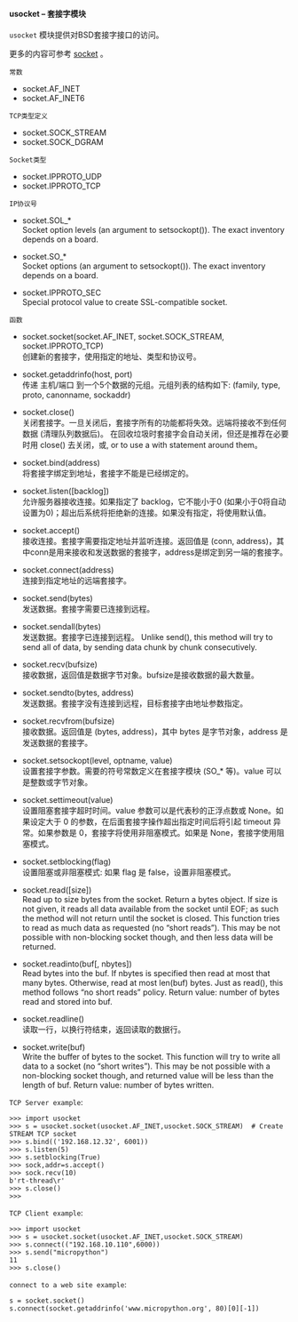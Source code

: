 #### **usocket** – 套接字模块
`usocket` 模块提供对BSD套接字接口的访问。

更多的内容可参考 [socket](https://docs.python.org/3/library/socket.html) 。

`常数`

- socket.AF_INET  
- socket.AF_INET6  

`TCP类型定义`

- socket.SOCK_STREAM  
- socket.SOCK_DGRAM  

`Socket类型`

- socket.IPPROTO_UDP  
- socket.IPPROTO_TCP  

`IP协议号`

- socket.SOL_*  
  Socket option levels (an argument to setsockopt()). The exact inventory depends on a board.

- socket.SO_*  
  Socket options (an argument to setsockopt()). The exact inventory depends on a board.

- socket.IPPROTO_SEC  
  Special protocol value to create SSL-compatible socket.

`函数`

- socket.socket(socket.AF_INET, socket.SOCK_STREAM, socket.IPPROTO_TCP)  
  创建新的套接字，使用指定的地址、类型和协议号。

- socket.getaddrinfo(host, port)  
  传递 主机/端口 到一个5个数据的元组。元组列表的结构如下:
  (family, type, proto, canonname, sockaddr)

- socket.close()  
  关闭套接字。一旦关闭后，套接字所有的功能都将失效。远端将接收不到任何数据 (清理队列数据后)。 在回收垃圾时套接字会自动关闭，但还是推荐在必要时用 close() 去关闭，或, or to use a with statement around them。

- socket.bind(address)  
  将套接字绑定到地址，套接字不能是已经绑定的。

- socket.listen([backlog])  
  允许服务器接收连接。如果指定了 backlog，它不能小于0 (如果小于0将自动设置为0)；超出后系统将拒绝新的连接。如果没有指定，将使用默认值。

- socket.accept()  
  接收连接。套接字需要指定地址并监听连接。返回值是 (conn, address)，其中conn是用来接收和发送数据的套接字，address是绑定到另一端的套接字。

- socket.connect(address)  
  连接到指定地址的远端套接字。

- socket.send(bytes)  
  发送数据。套接字需要已连接到远程。

- socket.sendall(bytes)  
  发送数据。套接字已连接到远程。 Unlike send(), this method will try to send all of data, by sending data chunk by chunk consecutively.

- socket.recv(bufsize)  
  接收数据，返回值是数据字节对象。bufsize是接收数据的最大数量。

- socket.sendto(bytes, address)  
  发送数据。套接字没有连接到远程，目标套接字由地址参数指定。

- socket.recvfrom(bufsize)  
  接收数据。返回值是 (bytes, address)，其中 bytes 是字节对象，address 是发送数据的套接字。

- socket.setsockopt(level, optname, value)  
  设置套接字参数。需要的符号常数定义在套接字模块 (SO_* 等)。value 可以是整数或字节对象。

- socket.settimeout(value)  
  设置阻塞套接字超时时间。value 参数可以是代表秒的正浮点数或 None。如果设定大于 0 的参数，在后面套接字操作超出指定时间后将引起 timeout 异常。如果参数是 0，套接字将使用非阻塞模式。如果是 None，套接字使用阻塞模式。

- socket.setblocking(flag)  
  设置阻塞或非阻塞模式: 如果 flag 是 false，设置非阻塞模式。

- socket.read([size])  
  Read up to size bytes from the socket. Return a bytes object. If size is not given, it reads all data available from the socket until EOF; as such the method will not return until the socket is closed. This function tries to read as much data as requested (no “short reads”). This may be not possible with non-blocking socket though, and then less data will be returned.

- socket.readinto(buf[, nbytes])  
  Read bytes into the buf. If nbytes is specified then read at most that many bytes. Otherwise, read at most len(buf) bytes. Just as read(), this method follows “no short reads” policy.
  Return value: number of bytes read and stored into buf.

- socket.readline()  
  读取一行，以换行符结束，返回读取的数据行。

- socket.write(buf)  
  Write the buffer of bytes to the socket. This function will try to write all data to a socket (no “short writes”). This may be not possible with a non-blocking socket though, and returned value will be less than the length of buf.
  Return value: number of bytes written.

`TCP Server example`:

```
>>> import usocket 
>>> s = usocket.socket(usocket.AF_INET,usocket.SOCK_STREAM)  # Create STREAM TCP socket
>>> s.bind(('192.168.12.32', 6001))   
>>> s.listen(5)
>>> s.setblocking(True)
>>> sock,addr=s.accept()              
>>> sock.recv(10)                    
b'rt-thread\r'
>>> s.close()
>>> 
```

`TCP Client example`:

```
>>> import usocket 
>>> s = usocket.socket(usocket.AF_INET,usocket.SOCK_STREAM)
>>> s.connect(("192.168.10.110",6000))  
>>> s.send("micropython")               
11
>>> s.close()
```

`connect to a web site example`:
```
s = socket.socket()
s.connect(socket.getaddrinfo('www.micropython.org', 80)[0][-1])
```
